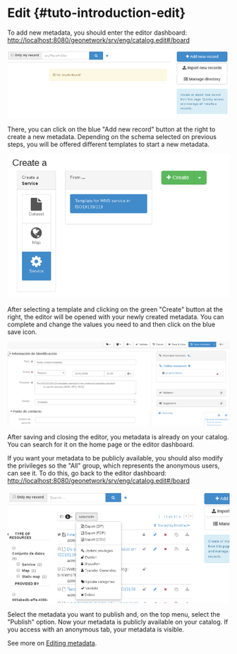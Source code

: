 # Edit {#tuto-introduction-edit}

To add new metadata, you should enter the editor dashboard: <http://localhost:8080/geonetwork/srv/eng/catalog.edit#/board>

![image](img/editorDashboard.png)

There, you can click on the blue "Add new record" button at the right to create a new metadata. Depending on the schema selected on previous steps, you will be offered different templates to start a new metadata.

![image](img/addNewRecord.png)

After selecting a template and clicking on the green "Create" button at the right, the editor will be opened with your newly created metadata. You can complete and change the values you need to and then click on the blue save icon.

![image](img/editor.png)

After saving and closing the editor, you metadata is already on your catalog. You can search for it on the home page or the editor dashboard.

If you want your metadata to be publicly available, you should also modify the privileges so the "All" group, which represents the anonymous users, can see it. To do this, go back to the editor dashboard: <http://localhost:8080/geonetwork/srv/eng/catalog.edit#/board>

![image](img/editorDashboard2.png)

Select the metadata you want to publish and, on the top menu, select the "Publish" option. Now your metadata is publicly available on your catalog. If you access with an anonymous tab, your metadata is visible.

See more on [Editing metadata](/user-guide/describing-information/editing-metadata.md).
